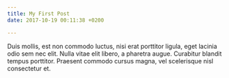 ```yaml
---
title: My First Post
date: 2017-10-19 00:11:38 +0200

---
```

Duis mollis, est non commodo luctus, nisi erat porttitor ligula, eget lacinia odio sem nec elit. Nulla vitae elit libero, a pharetra augue. Curabitur blandit tempus porttitor. Praesent commodo cursus magna, vel scelerisque nisl consectetur et.